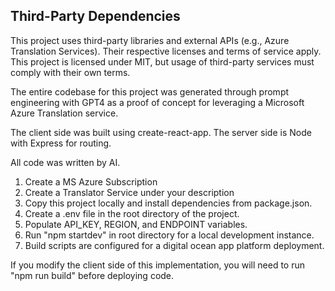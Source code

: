 ## Third-Party Dependencies
This project uses third-party libraries and external APIs (e.g., Azure Translation Services). Their respective licenses and terms of service apply. This project is licensed under MIT, but usage of third-party services must comply with their own terms.

The entire codebase for this project was generated through prompt engineering with GPT4 as a proof of concept for leveraging a Microsoft Azure Translation service. 

The client side was built using create-react-app. The server side is Node with Express for routing.

All code was written by AI.

1. Create a MS Azure Subscription
2. Create a Translator Service under your description
3. Copy this project locally and install dependencies from package.json. 
4. Create a .env file in the root directory of the project.
5. Populate API_KEY, REGION, and ENDPOINT variables.
6. Run "npm startdev" in root directory for a local development instance.
7. Build scripts are configured for a digital ocean app platform deployment.

If you modify the client side of this implementation, you will need to run "npm run build" before deploying code.
